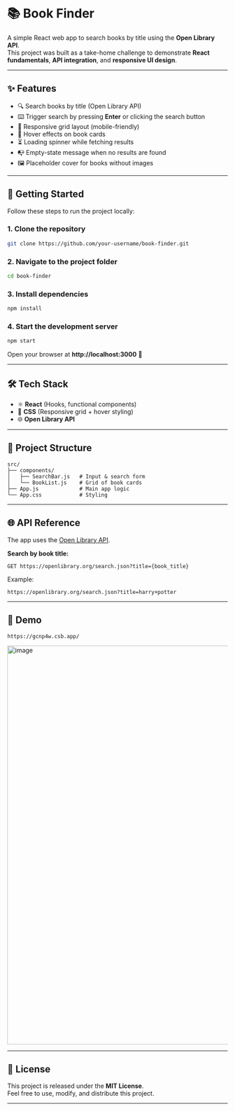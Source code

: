 # 📚 Book Finder

A simple React web app to search books by title using the **Open Library API**.  
This project was built as a take-home challenge to demonstrate **React fundamentals**, **API integration**, and **responsive UI design**.

---

## ✨ Features

- 🔍 Search books by title (Open Library API)  
- ⌨️ Trigger search by pressing **Enter** or clicking the search button  
- 📱 Responsive grid layout (mobile-friendly)  
- 🎨 Hover effects on book cards  
- ⏳ Loading spinner while fetching results  
- 📭 Empty-state message when no results are found  
- 🖼️ Placeholder cover for books without images  

---

## 🚀 Getting Started

Follow these steps to run the project locally:

### 1. Clone the repository
```bash
git clone https://github.com/your-username/book-finder.git
```

### 2. Navigate to the project folder
```bash
cd book-finder
```

### 3. Install dependencies
```bash
npm install
```

### 4. Start the development server
```bash
npm start
```

Open your browser at **http://localhost:3000** 🚀

---

## 🛠️ Tech Stack

- ⚛️ **React** (Hooks, functional components)  
- 🎨 **CSS** (Responsive grid + hover styling)  
- 🌐 **Open Library API**  

---

## 📂 Project Structure

```
src/
├── components/
│   ├── SearchBar.js   # Input & search form
│   └── BookList.js    # Grid of book cards
├── App.js             # Main app logic
└── App.css            # Styling
```

---

## 🌐 API Reference

The app uses the [Open Library API](https://openlibrary.org/developers/api).

**Search by book title:**
```http
GET https://openlibrary.org/search.json?title={book_title}
```

Example:
```http
https://openlibrary.org/search.json?title=harry+potter
```

---

## 📸 Demo

```http
https://gcnp4w.csb.app/
```

<img width="1566" height="911" alt="image" src="https://github.com/user-attachments/assets/289952b5-f2ef-4ff3-9403-c30fc6fbc706" />



---

## 📄 License

This project is released under the **MIT License**.  
Feel free to use, modify, and distribute this project.

---
